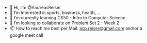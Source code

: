 - 👋 Hi, I’m @AndreasReiser
- 👀 I’m interested in sports, business, health, ...
- 🌱 I’m currently learning CS50 - Intro to Computer Science
- 💞️ I’m looking to collaborate on Problem Set 2 - Week 2
- 📫 How to reach me best per Mail: acp.reiser@gmail.com and/or a google meet call

<!---
AndreasReiser/AndreasReiser is a ✨ special ✨ repository because its `README.md` (this file) appears on your GitHub profile.
You can click the Preview link to take a look at your changes.
--->
